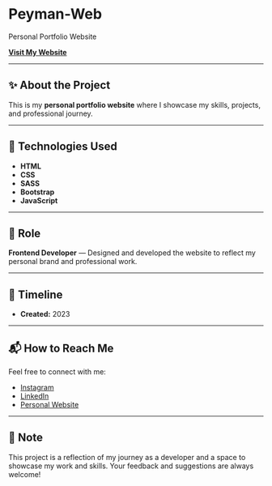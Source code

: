 # Peyman-Web  
Personal Portfolio Website  

[**Visit My Website**](https://peymanmotamedifar.github.io/peyman-web/)  

---

## ✨ About the Project  
This is my **personal portfolio website** where I showcase my skills, projects, and professional journey.  

---

## 🚀 Technologies Used  
- **HTML**  
- **CSS**  
- **SASS**  
- **Bootstrap**  
- **JavaScript**  

---

## 🎯 Role  
**Frontend Developer** — Designed and developed the website to reflect my personal brand and professional work.  

---

## 📅 Timeline  
- **Created:** 2023  

---

## 📬 How to Reach Me  
Feel free to connect with me:  
- [Instagram](https://www.instagram.com/peyman_web)  
- [LinkedIn](https://www.linkedin.com/in/peymanmotamedifar)  
- [Personal Website](https://www.peyman-web.ir)  

---

## 📌 Note  
This project is a reflection of my journey as a developer and a space to showcase my work and skills. Your feedback and suggestions are always welcome!  
